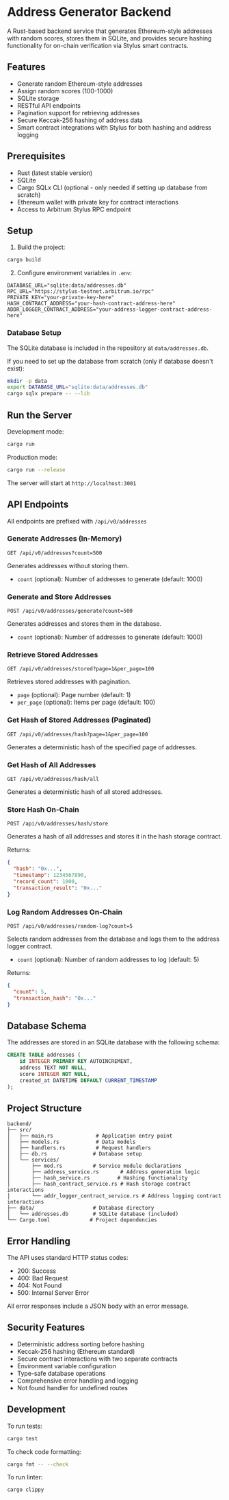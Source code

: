 # Address Generator Backend

A Rust-based backend service that generates Ethereum-style addresses with random scores, stores them in SQLite, and provides secure hashing functionality for on-chain verification via Stylus smart contracts.

## Features

- Generate random Ethereum-style addresses
- Assign random scores (100-1000)
- SQLite storage
- RESTful API endpoints
- Pagination support for retrieving addresses
- Secure Keccak-256 hashing of address data
- Smart contract integrations with Stylus for both hashing and address logging

## Prerequisites

- Rust (latest stable version)
- SQLite
- Cargo SQLx CLI (optional - only needed if setting up database from scratch)
- Ethereum wallet with private key for contract interactions
- Access to Arbitrum Stylus RPC endpoint

## Setup

1. Build the project:

```bash
cargo build
```

2. Configure environment variables in `.env`:

```env
DATABASE_URL="sqlite:data/addresses.db"
RPC_URL="https://stylus-testnet.arbitrum.io/rpc"
PRIVATE_KEY="your-private-key-here"
HASH_CONTRACT_ADDRESS="your-hash-contract-address-here"
ADDR_LOGGER_CONTRACT_ADDRESS="your-address-logger-contract-address-here"
```

### Database Setup

The SQLite database is included in the repository at `data/addresses.db`.

If you need to set up the database from scratch (only if database doesn't exist):

```bash
mkdir -p data
export DATABASE_URL="sqlite:data/addresses.db"
cargo sqlx prepare -- --lib
```

## Run the Server

Development mode:

```bash
cargo run
```

Production mode:

```bash
cargo run --release
```

The server will start at `http://localhost:3001`

## API Endpoints

All endpoints are prefixed with `/api/v0/addresses`

### Generate Addresses (In-Memory)

```
GET /api/v0/addresses?count=500
```

Generates addresses without storing them.

- `count` (optional): Number of addresses to generate (default: 1000)

### Generate and Store Addresses

```
POST /api/v0/addresses/generate?count=500
```

Generates addresses and stores them in the database.

- `count` (optional): Number of addresses to generate (default: 1000)

### Retrieve Stored Addresses

```
GET /api/v0/addresses/stored?page=1&per_page=100
```

Retrieves stored addresses with pagination.

- `page` (optional): Page number (default: 1)
- `per_page` (optional): Items per page (default: 100)

### Get Hash of Stored Addresses (Paginated)

```
GET /api/v0/addresses/hash?page=1&per_page=100
```

Generates a deterministic hash of the specified page of addresses.

### Get Hash of All Addresses

```
GET /api/v0/addresses/hash/all
```

Generates a deterministic hash of all stored addresses.

### Store Hash On-Chain

```
POST /api/v0/addresses/hash/store
```

Generates a hash of all addresses and stores it in the hash storage contract.

Returns:

```json
{
  "hash": "0x...",
  "timestamp": 1234567890,
  "record_count": 1000,
  "transaction_result": "0x..."
}
```

### Log Random Addresses On-Chain

```
POST /api/v0/addresses/random-log?count=5
```

Selects random addresses from the database and logs them to the address logger contract.

- `count` (optional): Number of random addresses to log (default: 5)

Returns:

```json
{
  "count": 5,
  "transaction_hash": "0x..."
}
```

## Database Schema

The addresses are stored in an SQLite database with the following schema:

```sql
CREATE TABLE addresses (
    id INTEGER PRIMARY KEY AUTOINCREMENT,
    address TEXT NOT NULL,
    score INTEGER NOT NULL,
    created_at DATETIME DEFAULT CURRENT_TIMESTAMP
);
```

## Project Structure

```
backend/
├── src/
│   ├── main.rs              # Application entry point
│   ├── models.rs            # Data models
│   ├── handlers.rs          # Request handlers
│   ├── db.rs               # Database setup
│   └── services/
│       ├── mod.rs          # Service module declarations
│       ├── address_service.rs       # Address generation logic
│       ├── hash_service.rs         # Hashing functionality
│       ├── hash_contract_service.rs # Hash storage contract interactions
│       └── addr_logger_contract_service.rs # Address logging contract interactions
├── data/                   # Database directory
│   └── addresses.db        # SQLite database (included)
└── Cargo.toml             # Project dependencies
```

## Error Handling

The API uses standard HTTP status codes:

- 200: Success
- 400: Bad Request
- 404: Not Found
- 500: Internal Server Error

All error responses include a JSON body with an error message.

## Security Features

- Deterministic address sorting before hashing
- Keccak-256 hashing (Ethereum standard)
- Secure contract interactions with two separate contracts
- Environment variable configuration
- Type-safe database operations
- Comprehensive error handling and logging
- Not found handler for undefined routes

## Development

To run tests:

```bash
cargo test
```

To check code formatting:

```bash
cargo fmt -- --check
```

To run linter:

```bash
cargo clippy
```
